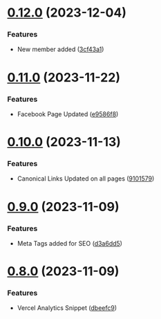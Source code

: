 # [0.12.0](https://github.com/Prathamesh-Shanbhag/Thrive-Physiotherapy/compare/v0.11.0...v0.12.0) (2023-12-04)


### Features

* New member added ([3cf43a1](https://github.com/Prathamesh-Shanbhag/Thrive-Physiotherapy/commit/3cf43a1a8b0be2a51f9637bc101de41744fc9957))



# [0.11.0](https://github.com/Prathamesh-Shanbhag/Thrive-Physiotherapy/compare/v0.10.0...v0.11.0) (2023-11-22)


### Features

* Facebook Page Updated ([e9586f8](https://github.com/Prathamesh-Shanbhag/Thrive-Physiotherapy/commit/e9586f871852b2e4910739252c0d951fe055fab9))



# [0.10.0](https://github.com/Prathamesh-Shanbhag/Thrive-Physiotherapy/compare/v0.9.0...v0.10.0) (2023-11-13)


### Features

* Canonical Links Updated on all pages ([9101579](https://github.com/Prathamesh-Shanbhag/Thrive-Physiotherapy/commit/9101579704ff75ff12a8956dfdfc2342d4de6a33))



# [0.9.0](https://github.com/Prathamesh-Shanbhag/Thrive-Physiotherapy/compare/v0.8.0...v0.9.0) (2023-11-09)


### Features

* Meta Tags added for SEO ([d3a6dd5](https://github.com/Prathamesh-Shanbhag/Thrive-Physiotherapy/commit/d3a6dd581beb20150701e2945b751ce06b90116c))



# [0.8.0](https://github.com/Prathamesh-Shanbhag/Thrive-Physiotherapy/compare/v0.7.0...v0.8.0) (2023-11-09)


### Features

* Vercel Analytics Snippet ([dbeefc9](https://github.com/Prathamesh-Shanbhag/Thrive-Physiotherapy/commit/dbeefc98b16a4f2566d382fc45abd89af027c338))




